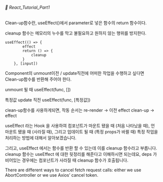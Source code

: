 ###### 🌵 React_Tutorial_Part1


Clean-up함수란,
useEffect()에서 parameter로 넣은 함수의 return 함수이다.




cleanup 함수는 메모리의 누수를 막고 불필요하고 원하지 않는 행위를 방지한다. 

```
useEffect(() => {
        effect
        return () => {
            cleanup
        }
    }, [input])

```


Component의 unmount이전 / update직전에 어떠한 작업을 수행하고 싶다면 Clean-up함수를 반환해 주어야 한다.

unmount 될 때
useEffect(func, [])

특정값 update 직전
useEffect(func, [특정값])

clean-up함수를 사용하게되면, 작동 순서는 re-render -> 이전 effect clean-up -> effect

useEffect 라는 Hook 을 사용하여 컴포넌트가 마운트 됐을 때 (처음 나타났을 때), 언마운트 됐을 때 (사라질 때), 그리고 업데이트 될 때 (특정 props가 바뀔 때) 특정 작업을 처리하는 방법에 대해서 알아보겠습니다.

그리고, useEffect 에서는 함수를 반환 할 수 있는데 이를 cleanup 함수라고 부릅니다. cleanup 함수는 useEffect 에 대한 뒷정리를 해준다고 이해하시면 되는데요, deps 가 비어있는 경우에는 컴포넌트가 사라질 때 cleanup 함수가 호출됩니다.  


There are different ways to cancel fetch request calls: either we use AbortController or we use Axios’ cancel token.
